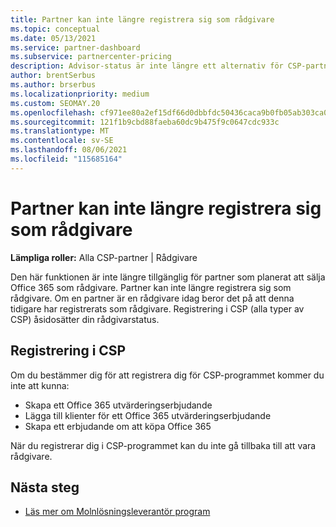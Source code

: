 ```yaml
---
title: Partner kan inte längre registrera sig som rådgivare
ms.topic: conceptual
ms.date: 05/13/2021
ms.service: partner-dashboard
ms.subservice: partnercenter-pricing
description: Advisor-status är inte längre ett alternativ för CSP-partner.
author: brentSerbus
ms.author: brserbus
ms.localizationpriority: medium
ms.custom: SEOMAY.20
ms.openlocfilehash: cf971ee80a2ef15df66d0dbbfdc50436caca9b0fb05ab303ca0c6bbbb790b399
ms.sourcegitcommit: 121f1b9cbd88faeba60dc9b475f9c0647cdc933c
ms.translationtype: MT
ms.contentlocale: sv-SE
ms.lasthandoff: 08/06/2021
ms.locfileid: "115685164"
---
```

# <a name="partners-can-no-longer-enroll-as-advisors"></a>Partner kan inte längre registrera sig som rådgivare 

**Lämpliga roller:** Alla CSP-partner | Rådgivare

Den här funktionen är inte längre tillgänglig för partner som planerat att sälja Office 365 som rådgivare. Partner kan inte längre registrera sig som rådgivare. Om en partner är en rådgivare idag beror det på att denna tidigare har registrerats som rådgivare.
Registrering i CSP (alla typer av CSP) åsidosätter din rådgivarstatus.

## <a name="enrolling-in-csp"></a>Registrering i CSP

Om du bestämmer dig för att registrera dig för CSP-programmet kommer du inte att kunna:

- Skapa ett Office 365 utvärderingserbjudande
- Lägga till klienter för ett Office 365 utvärderingserbjudande
- Skapa ett erbjudande om att köpa Office 365

När du registrerar dig i CSP-programmet kan du inte gå tillbaka till att vara rådgivare.

## <a name="next-steps"></a>Nästa steg

- [Läs mer om Molnlösningsleverantör program](csp-overview.md)

